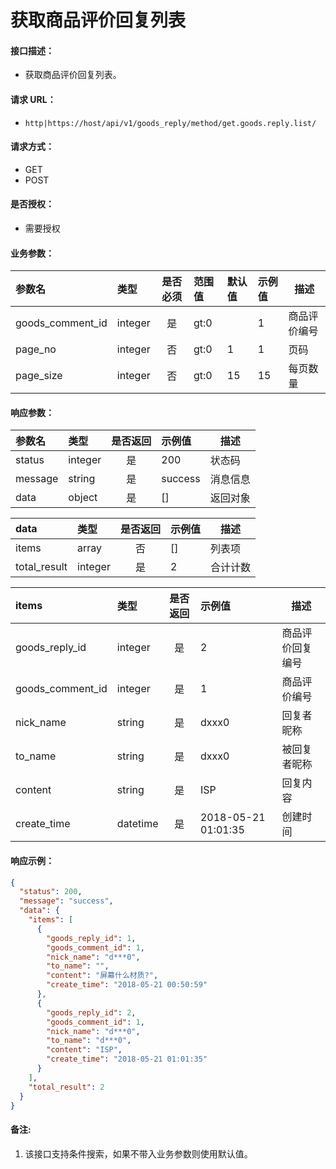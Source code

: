 # 获取商品评价回复列表

#### 接口描述：
- 获取商品评价回复列表。

#### 请求 URL：
- `http|https://host/api/v1/goods_reply/method/get.goods.reply.list/`

#### 请求方式：
- GET
- POST

#### 是否授权：
- 需要授权

#### 业务参数：
|参数名|类型|是否必须|范围值|默认值|示例值|描述|
|:----|:---|:---:|:-----|:-----|:-----|-----|
|goods_comment_id |integer |是 |gt:0 | |1 |商品评价编号 |
|page_no |integer |否 |gt:0 |1 |1 |页码 |
|page_size |integer |否 |gt:0 |15 |15 |每页数量 |

#### 响应参数：
|参数名|类型|是否返回|示例值|描述|
|:-----|:-----|:---:|:-----|-----|
|status |integer |是 |200 |状态码 |
|message |string |是 |success |消息信息 |
|data |object |是 |[] |返回对象 |

|data|类型|是否返回|示例值|描述|
|:-----|:-----|:---:|:-----|-----|
|items |array |否 |[] |列表项 |
|total_result |integer |是 |2 |合计计数 |

|items|类型|是否返回|示例值|描述|
|:-----|:-----|:---:|:-----|-----|
|goods_reply_id |integer |是 |2 |商品评价回复编号 |
|goods_comment_id |integer |是 |1 |商品评价编号 |
|nick_name |string |是 |dxxx0 |回复者昵称 |
|to_name |string |是 |dxxx0 |被回复者昵称 |
|content |string |是 |ISP |回复内容 |
|create_time |datetime |是 |2018-05-21 01:01:35 |创建时间 |

#### 响应示例：
```json
{
  "status": 200,
  "message": "success",
  "data": {
    "items": [
      {
        "goods_reply_id": 1,
        "goods_comment_id": 1,
        "nick_name": "d***0",
        "to_name": "",
        "content": "屏幕什么材质?",
        "create_time": "2018-05-21 00:50:59"
      },
      {
        "goods_reply_id": 2,
        "goods_comment_id": 1,
        "nick_name": "d***0",
        "to_name": "d***0",
        "content": "ISP",
        "create_time": "2018-05-21 01:01:35"
      }
    ],
    "total_result": 2
  }
}
```

#### 备注:
1. 该接口支持条件搜索，如果不带入业务参数则使用默认值。